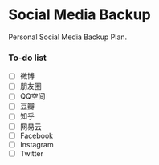 # Social Media Backup
Personal Social Media Backup Plan.
### To-do list
- [ ] 微博
- [ ] 朋友圈
- [ ] QQ空间
- [ ] 豆瓣
- [ ] 知乎
- [ ] 网易云
- [ ] Facebook
- [ ] Instagram
- [ ] Twitter
